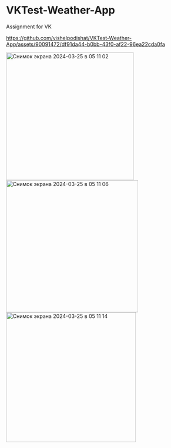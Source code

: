 # VKTest-Weather-App
Assignment for VK 


https://github.com/vishelpodishat/VKTest-Weather-App/assets/90091472/df91da44-b0bb-43f0-af22-96ea22cda0fa

<img width="347" alt="Снимок экрана 2024-03-25 в 05 11 02" src="https://github.com/vishelpodishat/VKTest-Weather-App/assets/90091472/84d454d1-055d-4fd0-92f1-0f8abb352bf5">
<img width="359" alt="Снимок экрана 2024-03-25 в 05 11 06" src="https://github.com/vishelpodishat/VKTest-Weather-App/assets/90091472/42a0e455-00db-4989-b387-636dfb54baa4">
<img width="353" alt="Снимок экрана 2024-03-25 в 05 11 14" src="https://github.com/vishelpodishat/VKTest-Weather-App/assets/90091472/af503cbd-db9a-4440-a4a5-ded994e6c9be">
